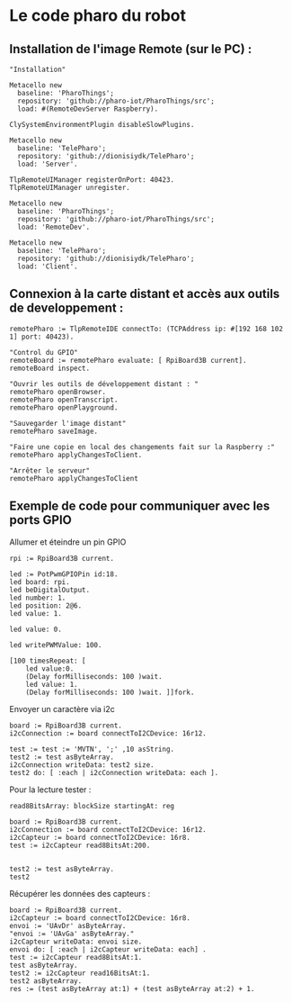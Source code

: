 # Le code pharo du robot

## Installation de l'image Remote (sur le PC) :

```smalltalk
"Installation"

Metacello new
  baseline: 'PharoThings';
  repository: 'github://pharo-iot/PharoThings/src';
  load: #(RemoteDevServer Raspberry).

ClySystemEnvironmentPlugin disableSlowPlugins.

Metacello new
  baseline: 'TelePharo';
  repository: 'github://dionisiydk/TelePharo';
  load: 'Server'.

TlpRemoteUIManager registerOnPort: 40423.
TlpRemoteUIManager unregister.

Metacello new
  baseline: 'PharoThings';
  repository: 'github://pharo-iot/PharoThings/src';
  load: 'RemoteDev'.

Metacello new
  baseline: 'TelePharo';
  repository: 'github://dionisiydk/TelePharo';
  load: 'Client'.
```

## Connexion à la carte distant et accès aux outils de developpement :

```smalltalk
remotePharo := TlpRemoteIDE connectTo: (TCPAddress ip: #[192 168 102 1] port: 40423).

"Control du GPIO"
remoteBoard := remotePharo evaluate: [ RpiBoard3B current].
remoteBoard inspect.

"Ouvrir les outils de développement distant : "
remotePharo openBrowser.
remotePharo openTranscript.
remotePharo openPlayground.

"Sauvegarder l'image distant"
remotePharo saveImage.

"Faire une copie en local des changements fait sur la Raspberry :"
remotePharo applyChangesToClient.

"Arrêter le serveur"
remotePharo applyChangesToClient
```

## Exemple de code pour communiquer avec les ports GPIO

Allumer et éteindre un pin GPIO
```smalltalk
rpi := RpiBoard3B current.

led := PotPwmGPIOPin id:18.
led board: rpi.
led beDigitalOutput.
led number: 1.
led position: 2@6.
led value: 1.

led value: 0.

led writePWMValue: 100.

[100 timesRepeat: [
	led value:0.
	(Delay forMilliseconds: 100 )wait.
	led value: 1.
	(Delay forMilliseconds: 100 )wait. ]]fork.
```
Envoyer un caractère via i2c

```smalltalk
board := RpiBoard3B current.
i2cConnection := board connectToI2CDevice: 16r12.

test := test := 'MVTN', ';' ,10 asString.
test2 := test asByteArray.
i2cConnection writeData: test2 size.
test2 do: [ :each | i2cConnection writeData: each ].
```


Pour la lecture tester :
```
read8BitsArray: blockSize startingAt: reg

board := RpiBoard3B current.
i2cConnection := board connectToI2CDevice: 16r12.
i2cCapteur := board connectToI2CDevice: 16r8.
test := i2cCapteur read8BitsAt:200.


test2 := test asByteArray.
test2
```


Récupérer les données des capteurs :
```
board := RpiBoard3B current.
i2cCapteur := board connectToI2CDevice: 16r8.
envoi := 'UAvDr' asByteArray.
"envoi := 'UAvGa' asByteArray."
i2cCapteur writeData: envoi size.
envoi do: [ :each | i2cCapteur writeData: each] .
test := i2cCapteur read8BitsAt:1.
test asByteArray.
test2 := i2cCapteur read16BitsAt:1.
test2 asByteArray.
res := (test asByteArray at:1) + (test asByteArray at:2) + 1.
```
